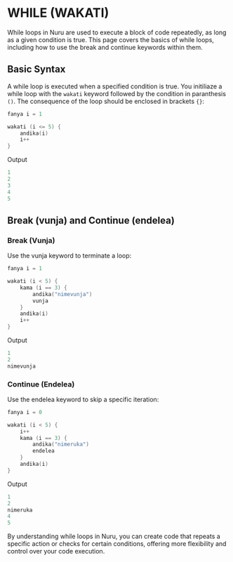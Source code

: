 # WHILE (WAKATI)

While loops in Nuru are used to execute a block of code repeatedly, as long as a given condition is true. This page covers the basics of while loops, including how to use the break and continue keywords within them.

## Basic Syntax

A while loop is executed when a specified condition is true. You initiliaze a while loop with the `wakati` keyword followed by the condition in paranthesis  `()`. The consequence of the loop should be enclosed in brackets `{}`:
```s
fanya i = 1

wakati (i <= 5) {
	andika(i)
	i++
}
```
Output
```s
1
2
3
4
5
```

## Break (vunja) and Continue (endelea)
### Break (Vunja)

Use the vunja keyword to terminate a loop:

```s
fanya i = 1

wakati (i < 5) {
	kama (i == 3) {
		andika("nimevunja")
		vunja
	}
	andika(i)
	i++
}
```
Output
```s
1
2
nimevunja
```

### Continue (Endelea)

Use the endelea keyword to skip a specific iteration:

```s
fanya i = 0

wakati (i < 5) {
	i++
	kama (i == 3) {
		andika("nimeruka")
		endelea
	}
	andika(i)
}
```
Output
```s
1
2
nimeruka
4
5
```

By understanding while loops in Nuru, you can create code that repeats a specific action or checks for certain conditions, offering more flexibility and control over your code execution.